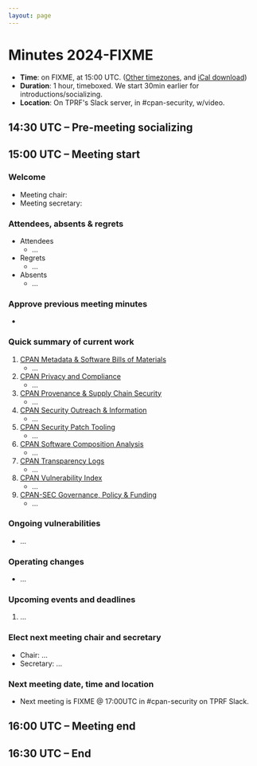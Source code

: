 ```yaml
---
layout: page
---
```


# Minutes 2024-FIXME

* **Time**: on FIXME, at 15:00 UTC. ([Other timezones](https://www.timeanddate.com/worldclock/meetingdetails.html?year=2024&month=2&day=10&hour=15&min=0&sec=0&p1=187&p2=233&p3=250&p4=1129&p5=256), and [iCal download](https://www.timeanddate.com/scripts/ics.php?type=meet&p1=187&p2=233&p3=250&p4=1129&p5=256&year=2024&month=2&day=10&hour=15&min=0&sec=0))
* **Duration**: 1 hour, timeboxed. We start 30min earlier for introductions/socializing.
* **Location**: On TPRF's Slack server, in #cpan-security, w/video.

## 14:30 UTC – Pre-meeting socializing

## 15:00 UTC – Meeting start

### Welcome

- Meeting chair: 
- Meeting secretary: 

### Attendees, absents & regrets

- Attendees
    - …
- Regrets
    - …
- Absents
    - …

### Approve previous meeting minutes

- 

### Quick summary of current work

1. [CPAN Metadata & Software Bills of Materials](https://github.com/orgs/CPAN-Security/projects/1)
    - …
2. [CPAN Privacy and Compliance](https://github.com/orgs/CPAN-Security/projects/9)
    - …
3. [CPAN Provenance & Supply Chain Security](https://github.com/orgs/CPAN-Security/projects/3)
    - …
4. [CPAN Security Outreach & Information](https://github.com/orgs/CPAN-Security/projects/12)
    - …
5. [CPAN Security Patch Tooling](https://github.com/orgs/CPAN-Security/projects/11)
    - …
6. [CPAN Software Composition Analysis](https://github.com/orgs/CPAN-Security/projects/6)
    - …
7. [CPAN Transparency Logs](https://github.com/orgs/CPAN-Security/projects/2)
    - …
8. [CPAN Vulnerability Index](https://github.com/orgs/CPAN-Security/projects/10)
    - …
9. [CPAN-SEC Governance, Policy & Funding](https://github.com/orgs/CPAN-Security/projects/7)
    - …

### Ongoing vulnerabilities

- …

### Operating changes

- …

### Upcoming events and deadlines

1. …

### Elect next meeting chair and secretary

- Chair: …
- Secretary: …

### Next meeting date, time and location

- Next meeting is FIXME @ 17:00UTC in #cpan-security on TPRF Slack.


## 16:00 UTC – Meeting end

## 16:30 UTC – End
